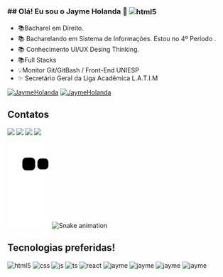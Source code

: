 ### ## Olá! Eu sou o Jayme Holanda 🖖	<img align="center" alt="html5" src="https://img.shields.io/github/followers/JaymeHolanda?style=social" />

- 📚Bacharel em Direito.
- 📚 Bacharelando em Sistema de Informações. Estou no 4º Período .
- 📚 Conhecimento UI/UX Desing Thinking.
- 📚Full Stacks
- 💡Monitor Git/GitBash / Front-End UNIESP
- ✨ Secretário Geral da Liga Acadêmica L.A.T.I.M


  

[![JaymeHolanda](https://github-readme-stats.vercel.app/api?username=JaymeHolanda&theme=radical)](https://github.com/anuraghazra/github-readme-stats)    [![JaymeHolanda](https://github-readme-stats.vercel.app/api/top-langs/?username=JaymeHolanda&hide=html&layout=compact&theme=radical)](https://github.com/anuraghazra/github-readme-stats)



## Contatos

<div> 
  <a href="https://www.instagram.com/dev.jayme/" target="_blank"><img src="https://img.shields.io/badge/-Instagram-%23E4405F?style=for-the-badge&logo=instagram&logoColor=white" target="_blank"></a>
 <a href="https://discord.gg/qCpNaWgN" target="_blank"><img src="https://img.shields.io/badge/Discord-7289DA?style=for-the-badge&logo=discord&logoColor=white" target="_blank"></a> 
  <a href = "mailto:jaymeholanda.dev@gmail.com"><img src="https://img.shields.io/badge/-Gmail-%23333?style=for-the-badge&logo=gmail&logoColor=white" target="_blank"></a>
  <a href="https://www.linkedin.com/in/jayme-holanda-59886b248/" target="_blank"><img src="https://img.shields.io/badge/-LinkedIn-%230077B5?style=for-the-badge&logo=linkedin&logoColor=white" target="_blank"></a> 
 
![Snake animation](https://github.com/rafaballerini/rafaballerini/blob/output/github-contribution-grid-snake.svg) 
  ![Snake animation](https://giffiles.alphacoders.com/214/214388.gif)
 
</div>

##





## Tecnologias preferidas!

<div style="display: inline_block">
  
  <img align="center" alt="html5" src="https://img.shields.io/badge/HTML5-E34F26?style=for-the-badge&logo=html5&logoColor=white" />
  <img align="center" alt="css" src="https://img.shields.io/badge/CSS3-1572B6?style=for-the-badge&logo=css3&logoColor=white" />
  <img align="center" alt="js" src="https://img.shields.io/badge/JavaScript-F7DF1E?style=for-the-badge&logo=javascript&logoColor=black" />
  <img align="center" alt="ts" src="https://img.shields.io/badge/Python-3776AB?style=for-the-badge&logo=python&logoColor=white" />
  <img align="center" alt="react" src="https://img.shields.io/badge/MySQL-00000F?style=for-the-badge&logo=mysql&logoColor=white" />
  <img align="center" alt="jayme" height="30" width="40" src="https://raw.githubusercontent.com/jmnote/z-icons/master/svg/java.svg" style="max-width: 100%;"/>  
  <img align="center" alt="jayme"  src="https://img.shields.io/badge/React-20232A?style=for-the-badge&logo=react&logoColor=61DAFB" style="max-width: 100%;"/> 
  <img align="center" alt="jayme"  src="https://img.shields.io/badge/React_Native-20232A?style=for-the-badge&logo=react&logoColor=61DAFB" style="max-width: 100%;"/>
  <img align="center" alt="jayme"  src="https://img.shields.io/badge/Spring-6DB33F?style=for-the-badge&logo=spring&logoColor=white" style="max-width: 100%;"/>
  
  
  


